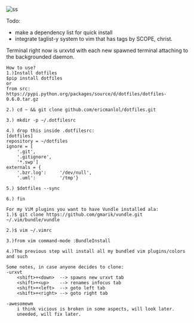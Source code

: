 ![ss](http://i.imgur.com/XqEetQq.png)

Todo: 
- make a dependency list for quick install
- integrate taglist-y system to vim that has tags by SCOPE, christ.


Terminal right now is urxvtd with each new spawned terminal attaching to the
backgrounded daemon.

```
How to use?
1.)Install dotfiles
$pip install dotfiles
or
from src:
https://pypi.python.org/packages/source/d/dotfiles/dotfiles-0.6.0.tar.gz

2.) cd ~ && git clone github.com/ericmanlol/dotfiles.git

3.) mkdir -p ~/.dotfilesrc

4.) drop this inside .dotfilesrc:
[dotfiles]
repository = ~/dotfiles
ignore = [
    '.git',
    '.gitignore',
    '*.swp']
externals = {
    '.bzr.log':     '/dev/null',
    '.uml':         '/tmp'}

5.) $dotfiles --sync

6.) fin
```

```
For my ViM plugins you want to have Vundle installed ala:
1.)$ git clone https://github.com/gmarik/vundle.git ~/.vim/bundle/vundle

2.)$ vim ~/.vimrc

3.)from vim command-mode :BundleInstall

4.)The previous step will install all my bundled vim plugins/colors and such

Some notes, in case anyone decides to clone:
-urxvt
    <shift>+<down>  --> spawns new urxvt tab  
    <shift>+<up>    --> renames infocus tab  
    <shift>+<left>  --> goto left tab  
    <shift>+<right> --> goto right tab  
    
-awesomewm
    i think vicious is broken in some aspects, will look later.
    uneeded, will fix later.

```




